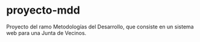 # proyecto-mdd
Proyecto del ramo Metodologías del Desarrollo, que consiste en un sistema web para una Junta de Vecinos.
